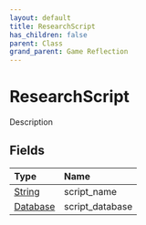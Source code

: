 ```yaml
---
layout: default
title: ResearchScript
has_children: false
parent: Class
grand_parent: Game Reflection
---
```

# ResearchScript
Description 

## Fields

| Type | Name |
|:-------------|:--------------|
| [String](/docs/game-reflection/components/string) | script_name |
| [Database](/docs/game-reflection/components/database) | script_database |

